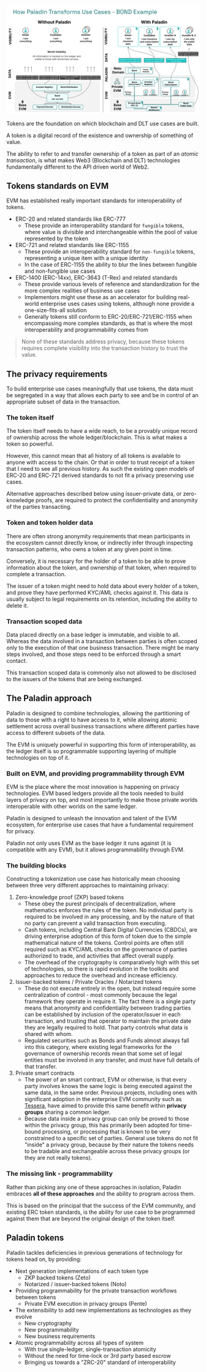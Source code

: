![Transformation of Tokens](../images/paladin_tokens.svg)

Tokens are the foundation on which blockchain and DLT use cases are built.

A token is a digital record of the existence and ownership of something of value.

The ability to refer to and transfer ownership of a token as part of an _atomic transaction_, is what makes Web3 (Blockchain and DLT) technologies fundamentally different to the API driven world of Web2.

## Tokens standards on EVM

EVM has established really important standards for interoperability of tokens.

- ERC-20 and related standards like ERC-777
    - These provide an interoperability standard for `fungible` tokens, where value is divisible and interchangeable within the pool of value represented by the token
- ERC-721 and related standards like ERC-1155
    - These provide an interoperability standard for `non-fungible` tokens, representing a unique item with a unique identity
    - In the case of ERC-1155 the ability to blur the lines between fungible and non-fungible use cases
- ERC-1400 (ERC-14xx), ERC-3643 (T-Rex) and related standards
    - These provide various levels of reference and standardization for the more complex realities of business use cases
    - Implementors might use these as an accelerator for building real-world enterprise uses cases using tokens, although none provide a one-size-fits-all solution
    - Generally tokens still conform to ERC-20/ERC-721/ERC-1155 when encompassing more complex standards, as that is where the most interoperability and programmability comes from

> None of these standards address privacy, because these tokens requires complete visibility into the transaction history to trust the value.

## The privacy requirements

To build enterprise use cases meaningfully that use tokens, the data must be segregated in a way that allows each party to see and be in control of an appropriate subset of data in the transaction.

### The token itself

The token itself needs to have a wide reach, to be a provably unique record of ownership across the whole ledger/blockchain. This is what makes a token so powerful.

However, this cannot mean that all history of all tokens is available to anyone with access to the chain. Or that in order to trust receipt of a token that I need to see all previous history. As such the existing open models of ERC-20 and ERC-721 derived standards to not fit a privacy preserving use cases.

Alternative approaches described below using issuer-private data, or zero-knowledge proofs, are required to protect the confidentiality and anonymity of the parties transacting.

### Token and token holder data

There are often strong anonymity requirements that mean participants in the ecosystem cannot directly know, or indirectly infer through inspecting transaction patterns, who owns a token at any given point in time.

Conversely, it is necessary for the holder of a token to be able to prove information about the token, and ownership of that token, when required to complete a transaction.

The issuer of a token might need to hold data about every holder of a token, and prove they have performed KYC/AML checks against it. This data is usually subject to legal requirements on its retention, including the ability to delete it.

### Transaction scoped data

Data placed directly on a base ledger is immutable, and visible to all. Whereas the data involved in a transaction between parties is often scoped only to the execution of that one business transaction. There might be many steps involved, and those steps need to be enforced through a smart contact.

This transaction scoped data is commonly also not allowed to be disclosed to the issuers of the tokens that are being exchanged.

## The Paladin approach

Paladin is designed to combine technologies, allowing the partitioning of data to those with a right to have access to it, while allowing atomic settlement across overall business transactions where different parties have access to different subsets of the data.

The EVM is uniquely powerful in supporting this form of interoperability, as the ledger itself is so programmable supporting layering of multiple technologies on top of it.

### Built on EVM, and providing programmability through EVM

EVM is the place where the most innovation is happening on privacy technologies. EVM based ledgers provide all the tools needed to build layers of privacy on top, and most importantly to make those private worlds interoperable with other worlds on the same ledger.

Paladin is designed to unleash the innovation and talent of the EVM ecosystem, for enterprise use cases that have a fundamental requirement for privacy.

Paladin not only uses EVM as the base ledger it runs against (it is compatible with any EVM), but it allows programmability through EVM.

### The building blocks

Constructing a tokenization use case has historically mean choosing between three very different approaches to maintaining privacy:

1. Zero-knowledge proof (ZKP) based tokens
    - These obey the purest principals of decentralization, where mathematics enforces the rules of the token. No individual party is required to be involved in any processing, and by the nature of that no party can prevent a valid transaction from executing.
    - Cash tokens, including Central Bank Digital Currencies (CBDCs), are driving enterprise adoption of this form of token due to the simple mathematical nature of the tokens. Control points are often still required such as KYC/AML checks on the governance of parties authorized to trade, and activities that affect overall supply.
    - The overhead of the cryptography is comparatively high with this set of technologies, so there is rapid evolution in the toolkits and approaches to reduce the overhead and increase efficiency.
2. Issuer-backed tokens / Private Oracles / Notarized tokens
    - These do not execute entirely in the open, but instead require some centralization of control - most commonly because the legal framework they operate in require it. The fact there is a single party means that anonymity and confidentiality between trading parties can be established by inclusion of the operator/issuer in each transaction, and trusting that operator to maintain the private date they are legally required to hold. That party controls what data is shared with whom.
    - Regulated securities such as Bonds and Funds almost always fall into this category, where existing legal frameworks for the governance of ownership records mean that some set of legal entities must be involved in any transfer, and must have full details of that transfer.
3. Private smart contracts
    - The power of an smart contract, EVM or otherwise, is that every party involves knows the same logic is being executed against the same data, in the same order. Previous projects, including ones with significant adoption in the enterprise EVM community such as [Tessera](https://github.com/connsensys/tessera), have aimed to provide this same benefit within **privacy groups** sharing a common ledger.
    - Because data inside a privacy group can only be proved to those within the privacy group, this has primarily been adopted for time-bound processing, or processing that is known to be very constrained to a specific set of parties. General use tokens do not fit "inside" a privacy group, because by their nature the tokens needs to be tradable and exchangeable across these privacy groups (or they are not really tokens).

### The missing link - programmability

Rather than picking any one of these approaches in isolation, Paladin embraces **all of these approaches** and the ability to program across them.

This is based on the principal that the success of the EVM community, and existing ERC token standards, is the ability for use case to be programmed against them that are beyond the original design of the token itself.

## Paladin tokens

Paladin tackles deficiencies in previous generations of technology for tokens head on, by providing:

- Next generation implementations of each token type
    - ZKP backed tokens (Zeto)
    - Notarized / issuer-backed tokens (Noto)
- Providing programmability for the private transaction workflows between tokens
    - Private EVM execution in privacy groups (Pente)
- The extensibility to add new implementations as technologies as they evolve
    - New cryptography
    - New programmability
    - New business requirements
- Atomic programmability across all types of system
    - With true single-ledger, single-transaction atomicity
    - Without the need for time-lock or 3rd party based escrow
    - Bringing us towards a "ZRC-20" standard of interoperability
